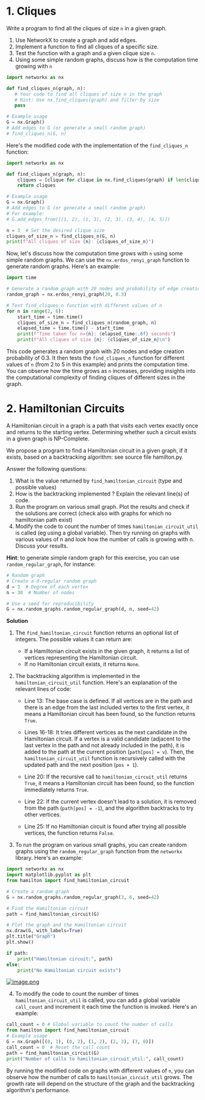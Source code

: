 # 1. Cliques
Write a program to find all the cliques of size `n` in a given graph.

1. Use NetworkX to create a graph and add edges.
2. Implement a function to find all cliques of a specific size.
3. Test the function with a graph and a given clique size `n`.
4. Using some simple random graphs, discuss how is the computation time growing with `n`

```python
import networkx as nx

def find_cliques_n(graph, n):
   # Your code to find all cliques of size n in the graph
   # Hint: Use nx.find_cliques(graph) and filter by size
   pass

# Example usage
G = nx.Graph()
# Add edges to G (or generate a small random graph)
# find_cliques_n(G, n)
```

Here's the modified code with the implementation of the `find_cliques_n` function:
```python
import networkx as nx

def find_cliques_n(graph, n):
    cliques = [clique for clique in nx.find_cliques(graph) if len(clique) == n]
    return cliques

# Example usage
G = nx.Graph()
# Add edges to G (or generate a small random graph)
# For example:
# G.add_edges_from([(1, 2), (1, 3), (2, 3), (3, 4), (4, 5)])

n = 3  # Set the desired clique size
cliques_of_size_n = find_cliques_n(G, n)
print(f"All cliques of size {n}: {cliques_of_size_n}")
```
Now, let's discuss how the computation time grows with `n` using some simple random graphs. We can use the `nx.erdos_renyi_graph` function to generate random graphs. Here's an example:
```python
import time

# Generate a random graph with 20 nodes and probability of edge creation p=0.3
random_graph = nx.erdos_renyi_graph(20, 0.3)

# Test find_cliques_n function with different values of n
for n in range(2, 6):
    start_time = time.time()
    cliques_of_size_n = find_cliques_n(random_graph, n)
    elapsed_time = time.time() - start_time
    print(f"Time taken for n={n}: {elapsed_time:.6f} seconds")
    print(f"All cliques of size {n}: {cliques_of_size_n}\n")
```

This code generates a random graph with 20 nodes and edge creation probability of 0.3. It then tests the `find_cliques_n` function for different values of `n` (from 2 to 5 in this example) and prints the computation time. You can observe how the time grows as `n` increases, providing insights into the computational complexity of finding cliques of different sizes in the graph.

# 2. Hamiltonian Circuits
A Hamiltonian circuit in a graph is a path that visits each vertex exactly once and returns to the starting vertex. Determining whether such a circuit exists in a given graph is NP-Complete.

We propose a program to find a Hamiltonian circuit in a given graph, if it exists, based on a backtracking algorithm: see source file hamilton.py.

Answer the following questions:

1. What is the value returned by `find_hamiltonian_circuit` (type and possible values)
2. How is the backtracking implemented ? Explain the relevant line(s) of code.
3. Run the program on various small graph. Plot the results and check if the solutions are correct (check also with graphs for which no hamiltonian path exist)
4. Modify the code to count the number of times `hamiltonian_circuit_util` is called (eg using a global variable). Then try running on graphs with various values of n and look how the number of calls is growing with n. Discuss your results.

**Hint**: to generate simple random graph for this exercise, you can use `random_regular_graph`, for instance:

```python
# Random graph
# Create a d-regular random graph
d = 3  # Degree of each vertex
n = 30  # Number of nodes

# Use a seed for reproducibility
G = nx.random_graphs.random_regular_graph(d, n, seed=42)
```

**Solution**
1. The `find_hamiltonian_circuit` function returns an optional list of integers. The possible values it can return are:
   - If a Hamiltonian circuit exists in the given graph, it returns a list of vertices representing the Hamiltonian circuit.
   - If no Hamiltonian circuit exists, it returns `None`.

2. The backtracking algorithm is implemented in the `hamiltonian_circuit_util` function. Here's an explanation of the relevant lines of code:

   - Line 13: The base case is defined. If all vertices are in the path and there is an edge from the last included vertex to the first vertex, it means a Hamiltonian circuit has been found, so the function returns `True`.

   - Lines 16-18: It tries different vertices as the next candidate in the Hamiltonian circuit. If a vertex is a valid candidate (adjacent to the last vertex in the path and not already included in the path), it is added to the path at the current position (`path[pos] = v`). Then, the `hamiltonian_circuit_util` function is recursively called with the updated path and the next position (`pos + 1`).

   - Line 20: If the recursive call to `hamiltonian_circuit_util` returns `True`, it means a Hamiltonian circuit has been found, so the function immediately returns `True`.

   - Line 22: If the current vertex doesn't lead to a solution, it is removed from the path (`path[pos] = -1`), and the algorithm backtracks to try other vertices.

   - Line 25: If no Hamiltonian circuit is found after trying all possible vertices, the function returns `False`.

3. To run the program on various small graphs, you can create random graphs using the `random_regular_graph` function from the `networkx` library. Here's an example:

```python
import networkx as nx
import matplotlib.pyplot as plt
from hamilton import find_hamiltonian_circuit

# Create a random graph
G = nx.random_graphs.random_regular_graph(3, 6, seed=42)

# Find the Hamiltonian circuit
path = find_hamiltonian_circuit(G)

# Plot the graph and the Hamiltonian circuit
nx.draw(G, with_labels=True)
plt.title("Graph")
plt.show()

if path:
    print("Hamiltonian circuit:", path)
else:
    print("No Hamiltonian circuit exists")
```

[![image.png](https://i.postimg.cc/MH6XQwbG/image.png)](https://postimg.cc/ygG7MwGq)

4. To modify the code to count the number of times `hamiltonian_circuit_util` is called, you can add a global variable `call_count` and increment it each time the function is invoked. Here's an example:
```python
call_count = 0 # Global variable to count the number of calls
from hamilton import find_hamiltonian_circuit
# Example usage
G = nx.Graph([(0, 1), (0, 2), (1, 2), (2, 3), (3, 0)])
call_count = 0  # Reset the call count
path = find_hamiltonian_circuit(G)
print("Number of calls to hamiltonian_circuit_util:", call_count)
```
By running the modified code on graphs with different values of `n`, you can observe how the number of calls to `hamiltonian_circuit_util` grows. The growth rate will depend on the structure of the graph and the backtracking algorithm's performance.